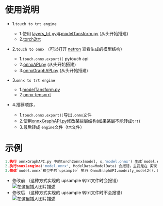 # 使用说明
- 1.`touch to trt engine` 
	- 1.使用 [layers_trt.py](./layers_trt.py)与[modelTansform.py](../modelTansform.py]) (从头开始搭建)
	- 2.[torch2trt](https://github.com/NVIDIA-AI-IOT/torch2trt)

- 2.`touch to onnx` （可以打开 [netron](https://github.com/lutzroeder/Netron) 查看生成的模型结构）
	- 1.`touch.onnx.export()` pytouch api
	- 2.[onnxAPI.py](./onnxAPI.py) (从头开始搭建)
	- 3.[onnxGraphAPI.py](./onnxGraphAPI.py) (从头开始搭建)

- 3.`onnx to trt engine`
	- 1.[modelTansform.py](../modelTansform.py])
	- 2.[onnx-tensorrt](https://github.com/onnx/onnx-tensorrt)

- 4.推荐顺序，
	- 1.`touch.onnx.export()`导出`.onnx`文件
	- 2.使用[onnxGraphAPI.py](./onnxGraphAPI.py)修改某些层结构(如果某层不能转成`trt`)
	- 3.最后转成 `engine`文件（trt文件）

# 示例
```py
1.执行 onnxGraphAPI.py 中的torch2onnx(model, x,'model.onnx') 生成`model.onnx`
2.执行onnx2engine('model.onnx', ModelData=ModelData) 会报错，主要是在 实现 touch模型时 `upsample`操作
3.修改`model.onnx`模型中的`upsample` 执行 OnnxGraphAPI.modeify_model2()，再执行 #2中`onnx2engine`即可
```

- 修改前
（这种方式实现的 upsample 转trt文件时会报错）
![在这里插入图片描述](https://img-blog.csdnimg.cn/20200722133859913.jpg?x-oss-process=image/watermark,type_ZmFuZ3poZW5naGVpdGk,shadow_10,text_aHR0cHM6Ly9ibG9nLmNzZG4ubmV0L3djNzgxNzA4MjQ5,size_16,color_FFFFFF,t_70)
- 修改后
（这种方式实现的 upsample 转trt文件时不会报错）
![在这里插入图片描述](https://img-blog.csdnimg.cn/2020072210422827.png)
